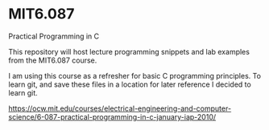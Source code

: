 # MIT6.087
Practical Programming in C

This repository will host lecture programming snippets and lab examples from the MIT6.087 course.

I am using this course as a refresher for basic C programming principles. To learn git, and save these files in a location for later reference I decided to learn git.

https://ocw.mit.edu/courses/electrical-engineering-and-computer-science/6-087-practical-programming-in-c-january-iap-2010/
